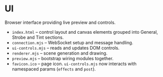 # UI

Browser interface providing live preview and controls.

- `index.html` – control layout and canvas elements grouped into General, Strobe and Tint sections.
- `connection.mjs` – WebSocket setup and message handling.
- `ui-controls.mjs` – reads and updates DOM controls.
- `renderer.mjs` – scene generation and drawing.
- `preview.mjs` – bootstrap wiring modules together.
- `favicon.ico` – page icon.
`ui-controls.mjs` now interacts with namespaced params (`effects` and `post`).
